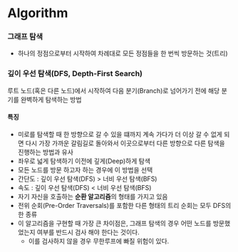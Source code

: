 # Algorithm

### 그래프 탐색
- 하나의 정점으로부터 시작하여 차례대로 모든 정점들을 한 번씩 방문하는 것(트리)

### 깊이 우선 탐색(DFS, Depth-First Search)
루트 노드(혹은 다른 노드)에서 시작하여 다음 분기(Branch)로 넘어가기 전에 해당 분기를 완벽하게 탐색하는 방법

 #### 특징
  - 미로를 탐색할 때 한 방향으로 갈 수 있을 떄까지 계속 가다가 더 이상 갈 수 없게 되면 다시 가장 가까운 갈림길로 돌아와서 이곳으로부터 다른 방향으로 다른 탐색을 진행하는 방법과 유사
  - 좌우로 넓게 탐색하기 이전에 깊게(Deep)하게 탐색
  - 모든 노드를 방문 하고자 하는 경우에 이 방법을 선택
  - 간단도 : 깊이 우선 탐색(DFS) > 너비 우선 탐색(BFS)
  - 속도 : 깊이 우선 탐색(DFS) < 너비 우선 탐색(BFS)
  - 자기 자신을 호출하는 <Strong>순환 알고리즘</Strong>의 형태를 가지고 있음
  - 전위 순회(Pre-Order Traversals)를 포함한 다른 형태의 트리 순회는 모두 DFS의 한 종류
  - 이 알고리즘을 구현할 때 가장 큰 차이점은, 그래프 탐색의 경우 어떤 노드를 방문했었는지 여부를 반드시 검사 해야 한다는 것이다.
    - 이를 검사하지 않을 경우 무한루프에 빠질 위험이 있다.
